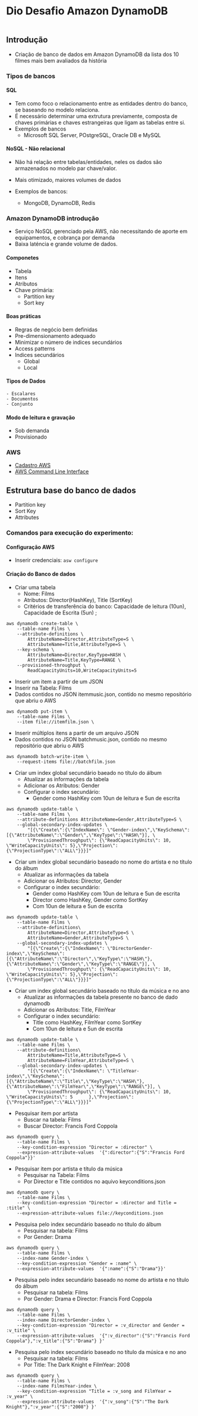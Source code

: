 # Dio Desafio Amazon DynamoDB

![]()

## Introdução

- Criação de banco de dados em Amazon DynamoDB da lista dos 10 filmes mais bem avaliados da história

### Tipos de bancos

#### SQL

- Tem como foco o relacionamento entre as entidades dentro do banco, se baseando no modelo relaciona.
- É necessário determinar uma extrutura previamente, composta de chaves primárias e chaves estrangeiras que ligam as tabelas entre si.
- Exemplos de bancos
  - Microsoft SQL Server, POstgreSQL, Oracle DB e MySQL

#### NoSQL - Não relacional

- Não há relação entre tabelas/entidades, neles os dados são armazenados no modelo par chave/valor.
- Mais otimizado, maiores volumes de dados

- Exemplos de bancos:
  - MongoDB, DynamoDB, Redis

### Amazon DynamoDB introdução

- Serviço NoSQL gerenciado pela AWS, não necessitando de aporte em equipamentos, e cobrança por demanda
- Baixa laténcia e grande volume de dados.

#### Componetes

- Tabela
- Itens
- Atributos
- Chave primária:
  - Partition key
  - Sort key

#### Boas práticas

- Regras de negócio bem definidas
- Pre-dimensionamento adequado
- Minimizar o número de indices secundários
- Access patterns
- Indices secundários
  - Global
  - Local

#### Tipos de Dados

    - Escalares
    - Documentos
    - Conjunto

#### Modo de leitura e gravação

- Sob demanda
- Provisionado

### AWS

- [Cadastro AWS](https://portal.aws.amazon.com/billing/signup#/start/email)
- [AWS Command Line Interface](https://aws.amazon.com/pt/cli/)

## Estrutura base do banco de dados

- Partition key
- Sort Key
- Attributes

### Comandos para execução do experimento:

#### Configuração AWS

- Inserir credenciais:
  `asw configure`

#### Criação do Banco de dados

- Criar uma tabela
  - Nome: Films
  - Atributos: Director(HashKey), Title (SortKey)
  - Critérios de transferência do banco: Capacidade de leitura (10un), Capacidade de Escrita (5un) ;

```
aws dynamodb create-table \
    --table-name Films \
    --attribute-definitions \
        AttributeName=Director,AttributeType=S \
        AttributeName=Title,AttributeType=S \
    --key-schema \
        AttributeName=Director,KeyType=HASH \
        AttributeName=Title,KeyType=RANGE \
    --provisioned-throughput \
        ReadCapacityUnits=10,WriteCapacityUnits=5
```

- Inserir um item a partir de um JSON
- Inserir na Tabela: Films
- Dados contidos no JSON itemmusic.json, contido no mesmo repositório que abriu o AWS

```
aws dynamodb put-item \
    --table-name Films \
    --item file://itemfilm.json \
```

- Inserir múltiplos itens a partir de um arquivo JSON
- Dados contidos no JSON batchmusic.json, contido no mesmo repositório que abriu o AWS

```
aws dynamodb batch-write-item \
    --request-items file://batchfilm.json
```

- Criar um index global secundário baeado no título do álbum
  - Atualizar as informações da tabela
  - Adicionar os Atributos: Gender
  - Configurar o index secundário:
    - Gender como HashKey com 10un de leitura e 5un de escrita

```
aws dynamodb update-table \
    --table-name Films \
    --attribute-definitions AttributeName=Gender,AttributeType=S \
    --global-secondary-index-updates \
        "[{\"Create\":{\"IndexName\": \"Gender-index\",\"KeySchema\":[{\"AttributeName\":\"Gender\",\"KeyType\":\"HASH\"}], \
        \"ProvisionedThroughput\": {\"ReadCapacityUnits\": 10, \"WriteCapacityUnits\": 5},\"Projection\":{\"ProjectionType\":\"ALL\"}}}]"
```

- Criar um index global secundário baseado no nome do artista e no título do álbum
  - Atualizar as informações da tabela
  - Adicionar os Atributos: Director, Gender
  - Configurar o index secundário:
    - Gender como HashKey com 10un de leitura e 5un de escrita
    - Director como HashKey, Gender como SortKey
    - Com 10un de leitura e 5un de escrita

```
aws dynamodb update-table \
    --table-name Films \
    --attribute-definitions\
        AttributeName=Director,AttributeType=S \
        AttributeName=Gender,AttributeType=S \
    --global-secondary-index-updates \
        "[{\"Create\":{\"IndexName\": \"DirectorGender-index\",\"KeySchema\":[{\"AttributeName\":\"Director\",\"KeyType\":\"HASH\"}, {\"AttributeName\":\"Gender\",\"KeyType\":\"RANGE\"}], \
        \"ProvisionedThroughput\": {\"ReadCapacityUnits\": 10, \"WriteCapacityUnits\": 5},\"Projection\":{\"ProjectionType\":\"ALL\"}}}]"
```

- Criar um index global secundário baseado no título da música e no ano
  - Atualizar as informações da tabela presente no banco de dado dynamodb
  - Adicionar os Atributos: Title, FilmYear
  - Configurar o index secundário:
    - Title como HashKey, FilmYear como SortKey
    - Com 10un de leitura e 5un de escrita

```
aws dynamodb update-table \
    --table-name Films \
    --attribute-definitions\
        AttributeName=Title,AttributeType=S \
        AttributeName=FilmYear,AttributeType=S \
    --global-secondary-index-updates \
        "[{\"Create\":{\"IndexName\": \"TitleYear-index\",\"KeySchema\":[{\"AttributeName\":\"Title\",\"KeyType\":\"HASH\"}, {\"AttributeName\":\"FilmYear\",\"KeyType\":\"RANGE\"}], \
        \"ProvisionedThroughput\": {\"ReadCapacityUnits\": 10, \"WriteCapacityUnits\": 5      },\"Projection\":{\"ProjectionType\":\"ALL\"}}}]"
```

- Pesquisar item por artista
  - Buscar na tabela: Films
  - Buscar Director: Francis Ford Coppola

```
aws dynamodb query \
    --table-name Films \
    --key-condition-expression "Director = :director" \
    --expression-attribute-values  '{":director":{"S":"Francis Ford Coppola"}}'
```

- Pesquisar item por artista e título da música
  - Pesquisar na Tabela: Films
  - Por Director e Title contidos no aquivo keyconditions.json

```
aws dynamodb query \
    --table-name Films \
    --key-condition-expression "Director = :director and Title = :title" \
    --expression-attribute-values file://keyconditions.json
```

- Pesquisa pelo index secundário baseado no título do álbum
  - Pesquisar na tabela: Films
  - Por Gender: Drama

```
aws dynamodb query \
    --table-name Films \
    --index-name Gender-index \
    --key-condition-expression "Gender = :name" \
    --expression-attribute-values  '{":name":{"S":"Drama"}}'
```

- Pesquisa pelo index secundário baseado no nome do artista e no título do álbum
  - Pesquisar na tabela: Films
  - Por Gender: Drama e Director: Francis Ford Coppola

```
aws dynamodb query \
    --table-name Films \
    --index-name DirectorGender-index \
    --key-condition-expression "Director = :v_director and Gender = :v_title" \
    --expression-attribute-values  '{":v_director":{"S":"Francis Ford Coppola"},":v_title":{"S":"Drama"} }'
```

- Pesquisa pelo index secundário baseado no título da música e no ano
  - Pesquisar na tabela: Films
  - Por Title: The Dark Knight e FilmYear: 2008

```
aws dynamodb query \
    --table-name Films \
    --index-name FilmsYear-index \
    --key-condition-expression "Title = :v_song and FilmYear = :v_year" \
    --expression-attribute-values  '{":v_song":{"S":"The Dark Knight"},":v_year":{"S":"2008"} }'
```

